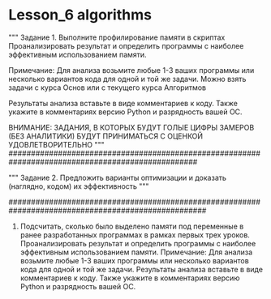 # Lesson_6 algorithms

"""
Задание 1.
Выполните профилирование памяти в скриптах
Проанализировать результат и определить программы с
наиболее эффективным использованием памяти.

Примечание: Для анализа возьмите любые 1-3 ваших программы или несколько
вариантов кода для одной и той же задачи. Можно взять задачи с курса Основ или с текущего курса Алгоритмов

Результаты анализа вставьте в виде комментариев к коду.
Также укажите в комментариях версию Python и разрядность вашей ОС.

ВНИМАНИЕ: ЗАДАНИЯ, В КОТОРЫХ БУДУТ ГОЛЫЕ ЦИФРЫ ЗАМЕРОВ (БЕЗ АНАЛИТИКИ)
БУДУТ ПРИНИМАТЬСЯ С ОЦЕНКОЙ УДОВЛЕТВОРИТЕЛЬНО
"""
##################################################################################################

"""
Задание 2.
Предложить варианты оптимизации и доказать (наглядно, кодом) их эффективность
"""

####################################################################################################

1. Подсчитать, сколько было выделено памяти под переменные в ранее разработанных программах в рамках первых трех уроков.
   Проанализировать результат и определить программы с наиболее эффективным использованием памяти.
   Примечание: Для анализа возьмите любые 1-3 ваших программы или несколько вариантов кода для одной и той же задачи.
   Результаты анализа вставьте в виде комментариев к коду. Также укажите в комментариях версию Python и разрядность вашей ОС.
